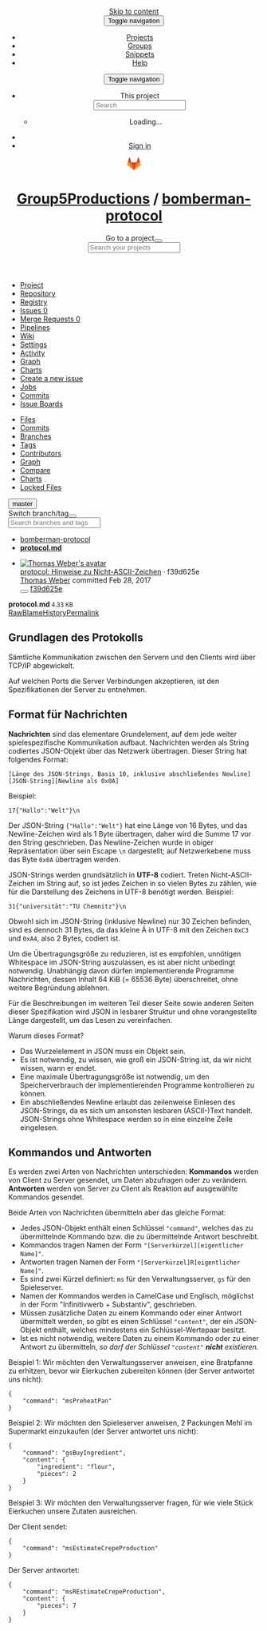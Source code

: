 <!DOCTYPE html>
<html class="" lang="en">
<head prefix="og: http://ogp.me/ns#">
<meta charset="utf-8">
<meta content="IE=edge" http-equiv="X-UA-Compatible">
<meta content="object" property="og:type">
<meta content="GitLab" property="og:site_name">
<meta content="protocol.md · master · Group5Productions / bomberman-protocol" property="og:title">
<meta content="GitLab.com" property="og:description">
<meta content="https://gitlab.com/assets/gitlab_logo-7ae504fe4f68fdebb3c2034e36621930cd36ea87924c11ff65dbcb8ed50dca58.png" property="og:image">
<meta content="https://gitlab.com/group5productions/bomberman-protocol/blob/master/protocol.md" property="og:url">
<meta content="summary" property="twitter:card">
<meta content="protocol.md · master · Group5Productions / bomberman-protocol" property="twitter:title">
<meta content="GitLab.com" property="twitter:description">
<meta content="https://gitlab.com/assets/gitlab_logo-7ae504fe4f68fdebb3c2034e36621930cd36ea87924c11ff65dbcb8ed50dca58.png" property="twitter:image">

<title>protocol.md · master · Group5Productions / bomberman-protocol · GitLab</title>
<meta content="GitLab.com" name="description">
<link rel="shortcut icon" type="image/x-icon" href="/assets/favicon-075eba76312e8421991a0c1f89a89ee81678bcde72319dd3e8047e2a47cd3a42.ico" />
<link rel="stylesheet" media="all" href="/assets/application-3850d331f06aaf20cf271289e74ddafc6dea83657cb9bd3975a09b33da9f73da.css" />
<link rel="stylesheet" media="print" href="/assets/print-87bb95ae825e1039facb71c62197dad696049012bb8cfeb76bb57c3a4aa865a6.css" />
<script src="/assets/webpack/runtime.5e07c212f03feb657e7a.bundle.js"></script>
<script src="/assets/webpack/common.35ff1a30b49ffd9c425f.bundle.js"></script>
<script src="/assets/webpack/main.d5663d863a68c66e2679.bundle.js"></script>

<meta name="csrf-param" content="authenticity_token" />
<meta name="csrf-token" content="Q7reCl2zHyxlqOsUbFzCScX98auf0lpJUGPhdNzUNDecpXV6zvXvvom7WZ7ynkgXgYCQg0FuYutzhlehnb6Wmw==" />
<meta content="origin-when-cross-origin" name="referrer">
<meta content="width=device-width, initial-scale=1, maximum-scale=1" name="viewport">
<meta content="#474D57" name="theme-color">
<link rel="apple-touch-icon" type="image/x-icon" href="/assets/touch-icon-iphone-5a9cee0e8a51212e70b90c87c12f382c428870c0ff67d1eb034d884b78d2dae7.png" />
<link rel="apple-touch-icon" type="image/x-icon" href="/assets/touch-icon-ipad-a6eec6aeb9da138e507593b464fdac213047e49d3093fc30e90d9a995df83ba3.png" sizes="76x76" />
<link rel="apple-touch-icon" type="image/x-icon" href="/assets/touch-icon-iphone-retina-72e2aadf86513a56e050e7f0f2355deaa19cc17ed97bbe5147847f2748e5a3e3.png" sizes="120x120" />
<link rel="apple-touch-icon" type="image/x-icon" href="/assets/touch-icon-ipad-retina-8ebe416f5313483d9c1bc772b5bbe03ecad52a54eba443e5215a22caed2a16a2.png" sizes="152x152" />
<link color="rgb(226, 67, 41)" href="/assets/logo-d36b5212042cebc89b96df4bf6ac24e43db316143e89926c0db839ff694d2de4.svg" rel="mask-icon">
<meta content="/assets/msapplication-tile-1196ec67452f618d39cdd85e2e3a542f76574c071051ae7effbfde01710eb17d.png" name="msapplication-TileImage">
<meta content="#30353E" name="msapplication-TileColor">


<!-- Piwik -->
<script>
  var _paq = _paq || [];
  _paq.push(['trackPageView']);
  _paq.push(['enableLinkTracking']);
  (function() {
    var u="//piwik.gitlab.com/";
    _paq.push(['setTrackerUrl', u+'piwik.php']);
    _paq.push(['setSiteId', 1]);
    var d=document, g=d.createElement('script'), s=d.getElementsByTagName('script')[0];
    g.type='text/javascript'; g.async=true; g.defer=true; g.src=u+'piwik.js'; s.parentNode.insertBefore(g,s);
  })();
</script>
<noscript><p><img src="//piwik.gitlab.com/piwik.php?idsite=1" style="border:0;" alt="" /></p></noscript>
<!-- End Piwik Code -->


</head>

<body class="" data-group="" data-page="projects:blob:show" data-project="bomberman-protocol">
<script>
//<![CDATA[
window.gon={};gon.api_version="v3";gon.default_avatar_url="https:\/\/gitlab.com\/assets\/no_avatar-849f9c04a3a0d0cea2424ae97b27447dc64a7dbfae83c036c45b403392f0e8ba.png";gon.max_file_size=10;gon.asset_host=null;gon.relative_url_root="";gon.shortcuts_path="\/help\/shortcuts";gon.user_color_scheme="white";gon.katex_css_url="\/assets\/katex-e46cafe9c3fa73920a7c2c063ee8bb0613e0cf85fd96a3aea25f8419c4bfcfba.css";gon.katex_js_url="\/assets\/katex-04bcf56379fcda0ee7c7a63f71d0fc15ffd2e014d017cd9d51fd6554dfccf40a.js";
//]]>
</script>
<header class="navbar navbar-gitlab with-horizontal-nav">
<a class="sr-only gl-accessibility" href="#content-body" tabindex="1">Skip to content</a>
<div class="container-fluid">
<div class="header-content">
<div class="dropdown global-dropdown">
<button class="global-dropdown-toggle" data-toggle="dropdown" type="button">
<span class="sr-only">Toggle navigation</span>
<i class="fa fa-bars"></i>
</button>
<div class="dropdown-menu-nav global-dropdown-menu">
<ul>
<li class="home"><a title="Projects" href="/explore"><span>
Projects
</span>
</a></li><li class=""><a title="Groups" href="/explore/groups"><span>
Groups
</span>
</a></li><li class=""><a title="Snippets" href="/explore/snippets"><span>
Snippets
</span>
</a></li><li class=""><a title="Help" href="/help"><span>
Help
</span>
</a></li></ul>

</div>
</div>
<button class="navbar-toggle" type="button">
<span class="sr-only">Toggle navigation</span>
<i class="fa fa-ellipsis-v"></i>
</button>
<div class="navbar-collapse collapse">
<ul class="nav navbar-nav">
<li class="hidden-sm hidden-xs">
<div class="has-location-badge search search-form">
<form class="navbar-form" action="/search" accept-charset="UTF-8" method="get"><input name="utf8" type="hidden" value="&#x2713;" /><div class="search-input-container">
<div class="location-badge">This project</div>
<div class="search-input-wrap">
<div class="dropdown" data-url="/search/autocomplete">
<input type="search" name="search" id="search" placeholder="Search" class="search-input dropdown-menu-toggle no-outline js-search-dashboard-options" spellcheck="false" tabindex="1" autocomplete="off" data-toggle="dropdown" data-issues-path="https://gitlab.com/dashboard/issues" data-mr-path="https://gitlab.com/dashboard/merge_requests" />
<div class="dropdown-menu dropdown-select">
<div class="dropdown-content"><ul>
<li>
<a class="is-focused dropdown-menu-empty-link">
Loading...
</a>
</li>
</ul>
</div><div class="dropdown-loading"><i class="fa fa-spinner fa-spin"></i></div>
</div>
<i class="search-icon"></i>
<i class="clear-icon js-clear-input"></i>
</div>
</div>
</div>
<input type="hidden" name="group_id" id="group_id" class="js-search-group-options" />
<input type="hidden" name="project_id" id="search_project_id" value="2389918" class="js-search-project-options" data-project-path="bomberman-protocol" data-name="bomberman-protocol" data-issues-path="/group5productions/bomberman-protocol/issues" data-mr-path="/group5productions/bomberman-protocol/merge_requests" />
<input type="hidden" name="search_code" id="search_code" value="true" />
<input type="hidden" name="repository_ref" id="repository_ref" value="master" />

<div class="search-autocomplete-opts hide" data-autocomplete-path="/search/autocomplete" data-autocomplete-project-id="2389918" data-autocomplete-project-ref="master"></div>
</form></div>

</li>
<li class="visible-sm-inline-block visible-xs-inline-block">
<a title="Search" aria-label="Search" data-toggle="tooltip" data-placement="bottom" data-container="body" href="/search"><i class="fa fa-search"></i>
</a></li>
<li>
<div>
<a class="btn btn-sign-in btn-success" href="/users/sign_in?redirect_to_referer=yes">Sign in</a>
</div>
</li>
</ul>
</div>
<div class="header-logo">
<a class="home" title="Dashboard" id="logo" href="/"><svg width="28" height="28" class="tanuki-logo" viewBox="0 0 36 36">
  <path class="tanuki-shape tanuki-left-ear" fill="#e24329" d="M2 14l9.38 9v-9l-4-12.28c-.205-.632-1.176-.632-1.38 0z"/>
  <path class="tanuki-shape tanuki-right-ear" fill="#e24329" d="M34 14l-9.38 9v-9l4-12.28c.205-.632 1.176-.632 1.38 0z"/>
  <path class="tanuki-shape tanuki-nose" fill="#e24329" d="M18,34.38 3,14 33,14 Z"/>
  <path class="tanuki-shape tanuki-left-eye" fill="#fc6d26" d="M18,34.38 11.38,14 2,14 6,25Z"/>
  <path class="tanuki-shape tanuki-right-eye" fill="#fc6d26" d="M18,34.38 24.62,14 34,14 30,25Z"/>
  <path class="tanuki-shape tanuki-left-cheek" fill="#fca326" d="M2 14L.1 20.16c-.18.565 0 1.2.5 1.56l17.42 12.66z"/>
  <path class="tanuki-shape tanuki-right-cheek" fill="#fca326" d="M34 14l1.9 6.16c.18.565 0 1.2-.5 1.56L18 34.38z"/>
</svg>

</a></div>
<h1 class="title"><span><a href="/group5productions">Group5Productions</a></span> / <a class="project-item-select-holder" href="/group5productions/bomberman-protocol">bomberman-protocol</a></h1>
<div class="js-dropdown-menu-projects">
<div class="dropdown-menu dropdown-select dropdown-menu-projects">
<div class="dropdown-title"><span>Go to a project</span><button class="dropdown-title-button dropdown-menu-close" aria-label="Close" type="button"><i class="fa fa-times dropdown-menu-close-icon"></i></button></div>
<div class="dropdown-input"><input type="search" id="" class="dropdown-input-field" placeholder="Search your projects" autocomplete="off" /><i class="fa fa-search dropdown-input-search"></i><i role="button" class="fa fa-times dropdown-input-clear js-dropdown-input-clear"></i></div>
<div class="dropdown-content"></div>
<div class="dropdown-loading"><i class="fa fa-spinner fa-spin"></i></div>
</div>
</div>

</div>
</div>
</header>

<script>
  var findFileURL = "/group5productions/bomberman-protocol/find_file/master";
</script>

<div class="page-with-sidebar">
<div class="layout-nav">
<div class="container-fluid">
<div class="scrolling-tabs-container">
<div class="fade-left">
<i class="fa fa-angle-left"></i>
</div>
<div class="fade-right">
<i class="fa fa-angle-right"></i>
</div>
<ul class="nav-links scrolling-tabs">
<li class="home"><a title="Project" class="shortcuts-project" href="/group5productions/bomberman-protocol"><span>
Project
</span>
</a></li><li class="active"><a title="Repository" class="shortcuts-tree" href="/group5productions/bomberman-protocol/tree/master"><span>
Repository
</span>
</a></li><li class=""><a title="Container Registry" class="shortcuts-container-registry" href="/group5productions/bomberman-protocol/container_registry"><span>
Registry
</span>
</a></li><li class=""><a title="Issues" class="shortcuts-issues" href="/group5productions/bomberman-protocol/issues"><span>
Issues
<span class="badge count issue_counter">0</span>
</span>
</a></li><li class=""><a title="Merge Requests" class="shortcuts-merge_requests" href="/group5productions/bomberman-protocol/merge_requests"><span>
Merge Requests
<span class="badge count merge_counter">0</span>
</span>
</a></li><li class=""><a title="Pipelines" class="shortcuts-pipelines" href="/group5productions/bomberman-protocol/pipelines"><span>
Pipelines
</span>
</a></li><li class=""><a title="Wiki" class="shortcuts-wiki" href="/group5productions/bomberman-protocol/wikis/home"><span>
Wiki
</span>
</a></li><li class=""><a title="Settings" class="shortcuts-tree" href="/group5productions/bomberman-protocol/settings/members"><span>
Settings
</span>
</a></li><li class="hidden">
<a title="Activity" class="shortcuts-project-activity" href="/group5productions/bomberman-protocol/activity"><span>
Activity
</span>
</a></li>
<li class="hidden">
<a title="Network" class="shortcuts-network" href="/group5productions/bomberman-protocol/network/master">Graph
</a></li>
<li class="hidden">
<a title="Charts" class="shortcuts-repository-charts" href="/group5productions/bomberman-protocol/graphs/master/charts">Charts
</a></li>
<li class="hidden">
<a class="shortcuts-new-issue" href="/group5productions/bomberman-protocol/issues/new">Create a new issue
</a></li>
<li class="hidden">
<a title="Jobs" class="shortcuts-builds" href="/group5productions/bomberman-protocol/builds">Jobs
</a></li>
<li class="hidden">
<a title="Commits" class="shortcuts-commits" href="/group5productions/bomberman-protocol/commits/master">Commits
</a></li>
<li class="hidden">
<a title="Issue Boards" class="shortcuts-issue-boards" href="/group5productions/bomberman-protocol/boards">Issue Boards</a>
</li>
</ul>
</div>

</div>
</div>
<div class="content-wrapper page-with-layout-nav">
<div class="scrolling-tabs-container sub-nav-scroll">
<div class="fade-left">
<i class="fa fa-angle-left"></i>
</div>
<div class="fade-right">
<i class="fa fa-angle-right"></i>
</div>

<div class="nav-links sub-nav scrolling-tabs">
<ul class="container-fluid container-limited">
<li class="active"><a href="/group5productions/bomberman-protocol/tree/master">Files
</a></li><li class=""><a href="/group5productions/bomberman-protocol/commits/master">Commits
</a></li><li class=""><a href="/group5productions/bomberman-protocol/branches">Branches
</a></li><li class=""><a href="/group5productions/bomberman-protocol/tags">Tags
</a></li><li class=""><a href="/group5productions/bomberman-protocol/graphs/master">Contributors
</a></li><li class=""><a href="/group5productions/bomberman-protocol/network/master">Graph
</a></li><li class=""><a href="/group5productions/bomberman-protocol/compare?from=master&amp;to=master">Compare
</a></li><li class=""><a href="/group5productions/bomberman-protocol/graphs/master/charts">Charts
</a></li><li class=""><a href="/group5productions/bomberman-protocol/path_locks">Locked Files
</a></li></ul>
</div>
</div>

<div class="alert-wrapper">


<div class="flash-container flash-container-page">
</div>


</div>
<div class=" ">
<div class="content" id="content-body">

<div class="container-fluid container-limited">

<div class="tree-holder" id="tree-holder">
<div class="nav-block">
<div class="tree-ref-holder">
<form class="project-refs-form" action="/group5productions/bomberman-protocol/refs/switch" accept-charset="UTF-8" method="get"><input name="utf8" type="hidden" value="&#x2713;" /><input type="hidden" name="destination" id="destination" value="blob" />
<input type="hidden" name="path" id="path" value="protocol.md" />
<div class="dropdown">
<button class="dropdown-menu-toggle js-project-refs-dropdown" type="button" data-toggle="dropdown" data-selected="master" data-ref="master" data-refs-url="/group5productions/bomberman-protocol/refs" data-field-name="ref" data-submit-form-on-click="true"><span class="dropdown-toggle-text ">master</span><i class="fa fa-chevron-down"></i></button>
<div class="dropdown-menu dropdown-menu-selectable">
<div class="dropdown-title"><span>Switch branch/tag</span><button class="dropdown-title-button dropdown-menu-close" aria-label="Close" type="button"><i class="fa fa-times dropdown-menu-close-icon"></i></button></div>
<div class="dropdown-input"><input type="search" id="" class="dropdown-input-field" placeholder="Search branches and tags" autocomplete="off" /><i class="fa fa-search dropdown-input-search"></i><i role="button" class="fa fa-times dropdown-input-clear js-dropdown-input-clear"></i></div>
<div class="dropdown-content"></div>
<div class="dropdown-loading"><i class="fa fa-spinner fa-spin"></i></div>
</div>
</div>
</form>
</div>
<ul class="breadcrumb repo-breadcrumb">
<li>
<a href="/group5productions/bomberman-protocol/tree/master">bomberman-protocol
</a></li>
<li>
<a href="/group5productions/bomberman-protocol/blob/master/protocol.md"><strong>
protocol.md
</strong>
</a>
</li>
</ul>
</div>
<ul class="blob-commit-info hidden-xs">
<li class="commit flex-list js-toggle-container" id="commit-f39d625e">
<div class="avatar-cell hidden-xs">
<a href="/pokehax-co"><img class="avatar has-tooltip s36 hidden-xs" alt="Thomas Weber&#39;s avatar" title="Thomas Weber" data-container="body" src="https://secure.gravatar.com/avatar/b3f3643a34da39bdde39030c71875214?s=72&amp;d=identicon" /></a>
</div>
<div class="commit-detail">
<div class="commit-content">
<a class="commit-row-message item-title" href="/group5productions/bomberman-protocol/commit/f39d625e2225459a7946b5e0533c9172704e9cb6">protocol: Hinweise zu Nicht-ASCII-Zeichen</a>
<span class="commit-row-message visible-xs-inline">
&middot;
f39d625e
</span>
<div class="commiter">
<a class="commit-author-link has-tooltip" title="pokehaxco@gmail.com" href="/pokehax-co">Thomas Weber</a>
committed
<time class="js-timeago" title="Feb 28, 2017 7:25pm" datetime="2017-02-28T19:25:48Z" data-toggle="tooltip" data-placement="top" data-container="body">Feb 28, 2017</time>
</div>
</div>
<div class="commit-actions flex-row hidden-xs">
<button class="btn btn-clipboard btn-transparent" data-toggle="tooltip" data-placement="bottom" data-container="body" data-clipboard-text="f39d625e2225459a7946b5e0533c9172704e9cb6" data-title="Copy commit SHA to clipboard" type="button" title="Copy commit SHA to clipboard"><i aria-hidden="true" class="fa fa-clipboard"></i></button>
<a class="commit-short-id btn btn-transparent" href="/group5productions/bomberman-protocol/commit/f39d625e2225459a7946b5e0533c9172704e9cb6">f39d625e</a>

</div>
</div>
</li>

</ul>
<div class="blob-content-holder" id="blob-content-holder">
<article class="file-holder">
<div class="js-file-title file-title-flex-parent">
<div class="file-header-content">
<i class="fa fa-file-text-o fa-fw"></i>
<strong class="file-title-name">
protocol.md
</strong>
<small>
4.33 KB
</small>
</div>
<div class="file-actions hidden-xs">
<div class="btn-group" role="group"><a class="btn btn-sm" target="_blank" href="/group5productions/bomberman-protocol/raw/master/protocol.md">Raw</a><a class="btn btn-sm" href="/group5productions/bomberman-protocol/blame/master/protocol.md">Blame</a><a class="btn btn-sm" href="/group5productions/bomberman-protocol/commits/master/protocol.md">History</a><a class="btn btn-sm js-data-file-blob-permalink-url" href="/group5productions/bomberman-protocol/blob/a1b850c2012d37c447fb4635ec55bbe6a85c3308/protocol.md">Permalink</a></div>
<script>
  PathLocks.init(
    '/group5productions/bomberman-protocol/path_locks/toggle',
    'protocol.md'
  );
</script>

</div>
</div>
<div class="file-content wiki">
<h1 dir="auto">&#x000A;<a id="user-content-grundlagen-des-protokolls" class="anchor" href="#grundlagen-des-protokolls" aria-hidden="true"></a>Grundlagen des Protokolls</h1>&#x000A;&#x000A;<p dir="auto">Sämtliche Kommunikation zwischen den Servern und den Clients wird über TCP/IP abgewickelt.</p>&#x000A;&#x000A;<p dir="auto">Auf welchen Ports die Server Verbindungen akzeptieren, ist den Spezifikationen der Server zu entnehmen.</p>&#x000A;&#x000A;<h2 dir="auto">&#x000A;<a id="user-content-format-für-nachrichten" class="anchor" href="#format-f%C3%BCr-nachrichten" aria-hidden="true"></a>Format für Nachrichten</h2>&#x000A;&#x000A;<p dir="auto"><strong>Nachrichten</strong> sind das elementare Grundelement, auf dem jede weiter spielespezifische Kommunikation aufbaut. Nachrichten werden als String codiertes JSON-Objekt über das Netzwerk übertragen. Dieser String hat folgendes Format:</p>&#x000A;&#x000A;<pre class="code highlight js-syntax-highlight plaintext" lang="plaintext" v-pre="true"><code>[Länge des JSON-Strings, Basis 10, inklusive abschließendes Newline][JSON-String][Newline als 0x0A]&#x000A;</code></pre>&#x000A;&#x000A;<p dir="auto">Beispiel:</p>&#x000A;&#x000A;<pre class="code highlight js-syntax-highlight plaintext" lang="plaintext" v-pre="true"><code>17{"Hallo":"Welt"}\n&#x000A;</code></pre>&#x000A;&#x000A;<p dir="auto">Der JSON-String <code>{"Hallo":"Welt"}</code> hat eine Länge von 16 Bytes, und das Newline-Zeichen wird als 1 Byte übertragen, daher wird die Summe 17 vor den String geschrieben. Das Newline-Zeichen wurde in obiger Repräsentation über sein Escape <code>\n</code> dargestellt; auf Netzwerkebene muss das Byte <code>0x0A</code> übertragen werden.</p>&#x000A;&#x000A;<p dir="auto">JSON-Strings werden grundsätzlich in <strong>UTF-8</strong> codiert. Treten Nicht-ASCII-Zeichen im String auf, so ist jedes Zeichen in so vielen Bytes zu zählen, wie für die Darstellung des Zeichens in UTF-8 benötigt werden. Beispiel:</p>&#x000A;&#x000A;<pre class="code highlight js-syntax-highlight plaintext" lang="plaintext" v-pre="true"><code>31{"universität":"TU Chemnitz"}\n&#x000A;</code></pre>&#x000A;&#x000A;<p dir="auto">Obwohl sich im JSON-String (inklusive Newline) nur 30 Zeichen befinden, sind es dennoch 31 Bytes, da das kleine Ä in UTF-8 mit den Zeichen <code>0xC3</code> und <code>0xA4</code>, also 2 Bytes, codiert ist.</p>&#x000A;&#x000A;<p dir="auto">Um die Übertragungsgröße zu reduzieren, ist es empfohlen, unnötigen Whitespace im JSON-String auszulassen, es ist aber nicht unbedingt notwendig. Unabhängig davon dürfen implementierende Programme Nachrichten, dessen Inhalt 64 KiB (= 65536 Byte) überschreitet, ohne weitere Begründung ablehnen.</p>&#x000A;&#x000A;<p dir="auto">Für die Beschreibungen im weiteren Teil dieser Seite sowie anderen Seiten dieser Spezifikation wird JSON in lesbarer Struktur und ohne vorangestellte Länge dargestellt, um das Lesen zu vereinfachen.</p>&#x000A;&#x000A;<p dir="auto">Warum dieses Format?</p>&#x000A;&#x000A;<ul dir="auto">&#x000A;<li>Das Wurzelelement in JSON muss ein Objekt sein.</li>&#x000A;<li>Es ist notwendig, zu wissen, wie groß ein JSON-String ist, da wir nicht wissen, wann er endet.</li>&#x000A;<li>Eine maximale Übertragungsgröße ist notwendig, um den Speicherverbrauch der implementierenden Programme kontrollieren zu können.</li>&#x000A;<li>Ein abschließendes Newline erlaubt das zeilenweise Einlesen des JSON-Strings, da es sich um ansonsten lesbaren (ASCII-)Text handelt. JSON-Strings ohne Whitespace werden so in eine einzelne Zeile eingelesen.</li>&#x000A;</ul>&#x000A;&#x000A;<h2 dir="auto">&#x000A;<a id="user-content-kommandos-und-antworten" class="anchor" href="#kommandos-und-antworten" aria-hidden="true"></a>Kommandos und Antworten</h2>&#x000A;&#x000A;<p dir="auto">Es werden zwei Arten von Nachrichten unterschieden: <strong>Kommandos</strong> werden von Client zu Server gesendet, um Daten abzufragen oder zu verändern. <strong>Antworten</strong> werden von Server zu Client als Reaktion auf ausgewählte Kommandos gesendet.</p>&#x000A;&#x000A;<p dir="auto">Beide Arten von Nachrichten übermitteln aber das gleiche Format:</p>&#x000A;&#x000A;<ul dir="auto">&#x000A;<li>Jedes JSON-Objekt enthält einen Schlüssel <code>"command"</code>, welches das zu übermittelnde Kommando bzw. die zu übermittelnde Antwort beschreibt.</li>&#x000A;<li>Kommandos tragen Namen der Form <code>"[Serverkürzel][eigentlicher Name]"</code>.</li>&#x000A;<li>Antworten tragen Namen der Form <code>"[Serverkürzel]R[eigentlicher Name]"</code>.</li>&#x000A;<li>Es sind zwei Kürzel definiert: <code>ms</code> für den Verwaltungsserver, <code>gs</code> für den Spieleserver.</li>&#x000A;<li>Namen der Kommandos werden in CamelCase und Englisch, möglichst in der Form "Infinitivwerb + Substantiv", geschrieben.</li>&#x000A;<li>Müssen zusätzliche Daten zu einem Kommando oder einer Antwort übermittelt werden, so gibt es einen Schlüssel <code>"content"</code>, der ein JSON-Objekt enthält, welches mindestens ein Schlüssel-Wertepaar besitzt.</li>&#x000A;<li>Ist es nicht notwendig, weitere Daten zu einem Kommando oder zu einer Antwort zu übermitteln, <em>so darf der Schlüssel <code>"content"</code> <strong>nicht</strong> existieren.</em>&#x000A;</li>&#x000A;</ul>&#x000A;&#x000A;<p dir="auto">Beispiel 1: Wir möchten den Verwaltungsserver anweisen, eine Bratpfanne zu erhitzen, bevor wir Eierkuchen zubereiten können (der Server antwortet uns nicht):</p>&#x000A;&#x000A;<pre class="code highlight js-syntax-highlight json" lang="json" v-pre="true"><code><span class="p">{</span><span class="w">&#x000A;    </span><span class="s2">"command"</span><span class="p">:</span><span class="w"> </span><span class="s2">"msPreheatPan"</span><span class="w">&#x000A;</span><span class="p">}</span><span class="w">&#x000A;</span></code></pre>&#x000A;&#x000A;<p dir="auto">Beispiel 2: Wir möchten den Spieleserver anweisen, 2 Packungen Mehl im Supermarkt einzukaufen (der Server antwortet uns nicht):</p>&#x000A;&#x000A;<pre class="code highlight js-syntax-highlight json" lang="json" v-pre="true"><code><span class="p">{</span><span class="w">&#x000A;    </span><span class="s2">"command"</span><span class="p">:</span><span class="w"> </span><span class="s2">"gsBuyIngredient"</span><span class="p">,</span><span class="w">&#x000A;    </span><span class="s2">"content"</span><span class="p">:</span><span class="w"> </span><span class="p">{</span><span class="w">&#x000A;        </span><span class="s2">"ingredient"</span><span class="p">:</span><span class="w"> </span><span class="s2">"flour"</span><span class="p">,</span><span class="w">&#x000A;        </span><span class="s2">"pieces"</span><span class="p">:</span><span class="w"> </span><span class="mi">2</span><span class="w">&#x000A;    </span><span class="p">}</span><span class="w">&#x000A;</span><span class="p">}</span><span class="w">&#x000A;</span></code></pre>&#x000A;&#x000A;<p dir="auto">Beispiel 3: Wir möchten den Verwaltungsserver fragen, für wie viele Stück Eierkuchen unsere Zutaten ausreichen.</p>&#x000A;&#x000A;<p dir="auto">Der Client sendet:</p>&#x000A;&#x000A;<pre class="code highlight js-syntax-highlight json" lang="json" v-pre="true"><code><span class="p">{</span><span class="w">&#x000A;    </span><span class="s2">"command"</span><span class="p">:</span><span class="w"> </span><span class="s2">"msEstimateCrepeProduction"</span><span class="w">&#x000A;</span><span class="p">}</span><span class="w">&#x000A;</span></code></pre>&#x000A;&#x000A;<p dir="auto">Der Server antwortet:</p>&#x000A;&#x000A;<pre class="code highlight js-syntax-highlight json" lang="json" v-pre="true"><code><span class="p">{</span><span class="w">&#x000A;    </span><span class="s2">"command"</span><span class="p">:</span><span class="w"> </span><span class="s2">"msREstimateCrepeProduction"</span><span class="p">,</span><span class="w">&#x000A;    </span><span class="s2">"content"</span><span class="p">:</span><span class="w"> </span><span class="p">{</span><span class="w">&#x000A;        </span><span class="s2">"pieces"</span><span class="p">:</span><span class="w"> </span><span class="mi">7</span><span class="w">&#x000A;    </span><span class="p">}</span><span class="w">&#x000A;</span><span class="p">}</span><span class="w">&#x000A;</span></code></pre>
</div>

</article>
</div>

</div>
</div>

</div>
</div>
</div>
</div>



</body>
</html>

